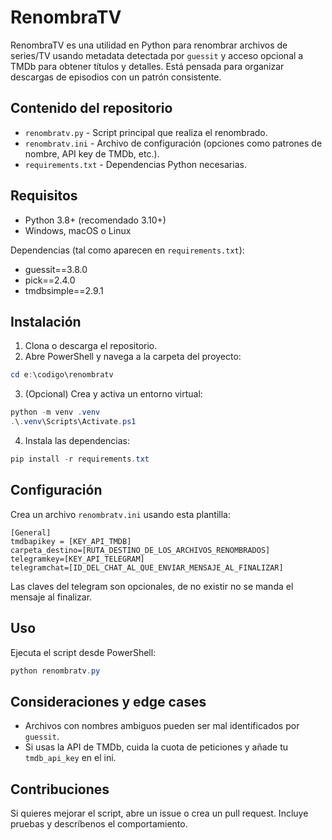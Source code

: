 # RenombraTV

RenombraTV es una utilidad en Python para renombrar archivos de series/TV usando metadata detectada por `guessit` y acceso opcional a TMDb para obtener títulos y detalles. Está pensada para organizar descargas de episodios con un patrón consistente.

## Contenido del repositorio

- `renombratv.py` - Script principal que realiza el renombrado.
- `renombratv.ini` - Archivo de configuración (opciones como patrones de nombre, API key de TMDb, etc.).
- `requirements.txt` - Dependencias Python necesarias.

## Requisitos

- Python 3.8+ (recomendado 3.10+)
- Windows, macOS o Linux

Dependencias (tal como aparecen en `requirements.txt`):

- guessit==3.8.0
- pick==2.4.0
- tmdbsimple==2.9.1

## Instalación

1. Clona o descarga el repositorio.
2. Abre PowerShell y navega a la carpeta del proyecto:

```powershell
cd e:\codigo\renombratv
```

3. (Opcional) Crea y activa un entorno virtual:

```powershell
python -m venv .venv
.\.venv\Scripts\Activate.ps1
```

4. Instala las dependencias:

```powershell
pip install -r requirements.txt
```

## Configuración

Crea un archivo `renombratv.ini` usando esta plantilla:

```
[General]
tmdbapikey = [KEY_API_TMDB]
carpeta_destino=[RUTA_DESTINO_DE_LOS_ARCHIVOS_RENOMBRADOS]
telegramkey=[KEY_API_TELEGRAM]
telegramchat=[ID_DEL_CHAT_AL_QUE_ENVIAR_MENSAJE_AL_FINALIZAR]
```

Las claves del telegram son opcionales, de no existir no se manda el mensaje al finalizar.

## Uso

Ejecuta el script desde PowerShell:

```powershell
python renombratv.py
```

## Consideraciones y edge cases

- Archivos con nombres ambiguos pueden ser mal identificados por `guessit`.
- Si usas la API de TMDb, cuida la cuota de peticiones y añade tu `tmdb_api_key` en el ini.

## Contribuciones

Si quieres mejorar el script, abre un issue o crea un pull request. Incluye pruebas y descríbenos el comportamiento.
